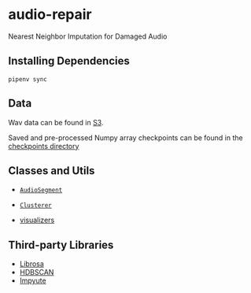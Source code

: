 # audio-repair
Nearest Neighbor Imputation for Damaged Audio

## Installing Dependencies

```
pipenv sync
```

## Data

Wav data can be found in [S3](https://capstone4audacity.s3.amazonaws.com/audio_sources.zip).

Saved and pre-processed Numpy array checkpoints can be found in the [checkpoints directory](https://github.com/crodriguez1a/audio-repair/tree/capstone/notebooks/submission/checkpoints)

## Classes and Utils

- [`AudioSegment`](https://github.com/crodriguez1a/audio-repair/blob/capstone/notebooks/submission/audio_segment.py)

- [`Clusterer`](https://github.com/crodriguez1a/audio-repair/blob/capstone/notebooks/submission/clusterer.py)

- [visualizers](https://github.com/crodriguez1a/audio-repair/blob/capstone/notebooks/submission/visualizers.py)

## Third-party Libraries

- [Librosa](https://librosa.github.io/librosa/)
- [HDBSCAN](https://hdbscan.readthedocs.io/en/latest/)
- [Impyute](https://github.com/eltonlaw/impyute/)
